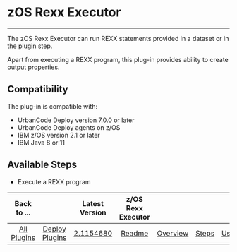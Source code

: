 # zOS Rexx Executor

---

The zOS Rexx Executor can run REXX statements provided in a dataset or in the plugin step.

Apart from executing a REXX program, this plug-in provides ability to create output properties.

## Compatibility

The plug-in is compatible with:

* UrbanCode Deploy version 7.0.0 or later
* UrbanCode Deploy agents on z/OS
* IBM z/OS version 2.1 or later
* IBM Java 8 or 11

## Available Steps

* Execute a REXX program


|          Back to ...          |                                |                                                         Latest Version                                                          | z/OS Rexx Executor  |                         |                   |                   |                          |
|:-----------------------------:|:------------------------------:|:-------------------------------------------------------------------------------------------------------------------------------:|:-------------------:|:-----------------------:|:-----------------:|:-----------------:|--------------------------|
| [All Plugins](../../index.md) | [Deploy Plugins](../README.md) | [2.1154680](https://raw.githubusercontent.com/UrbanCode/IBM-UCD-PLUGINS/main/files/zos-rexx/ucd-plugins-zos-rexx-2.1154680.zip) | [Readme](README.md) | [Overview](overview.md) | [Steps](steps.md) | [Usage](usage.md) | [download](downloads.md) |